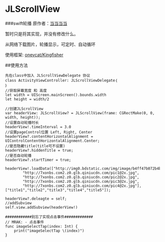 # JLScrollView
###swift轮播
原作者：[当当当当](http://www.cnblogs.com/softwaretailor/p/4769267.html)   

暂时只是将其实现，并没有修改什么。  

从网络下载图片，轮播显示，可定时、自动循环  

使用框架: [onevcat/Kingfisher](https://github.com/onevcat/Kingfisher)

##使用方法

	先在class中加入 JLScrollViewDelegate 协议 
	class ActivityViewController: JLScrollViewDelegate｛
	｝
	//获取屏幕宽度 和 高度  
	let width = UIScreen.mainScreen().bounds.width
    let height = width/2
    
    //创建JLScrollView
	var headerView: JLScrollView? = JLScrollView(frame: CGRectMake(0, 0, width, height));
	//设置自动轮播时长
    headerView!.timeInterval = 3.0
    //设置pageControl位置 Left, Right, Center
    headerView?.contentHorizontalAlignment = UIControlContentHorizontalAlignment.Center;
    //是否隐藏title(title可不设置)
    headerView?.hiddenTitle = true;
    //是否自动轮播
    headerView?.startTimer = true;
    
    headerView!.loadData(["http://img0.bdstatic.com/img/image/b4ff47b072b4b8934864f4be92ee07c01409737708.jpg",
            "http://7xonbs.com2.z0.glb.qiniucdn.com/pic1@2x.jpg",
            "http://7xonbs.com2.z0.glb.qiniucdn.com/pic2@2x.jpg",
            "http://7xonbs.com2.z0.glb.qiniucdn.com/pic3@2x.jpg",
            "http://7xonbs.com2.z0.glb.qiniucdn.com/pic4@2x.jpg"],["title1","title2","title3","title4","title5"]);
        
    headerView?.deleagte = self;
    //addSubview
    self.view.addSubview(headerView!)  
  
	############别忘了实现点击事件#############
    // MRAK: - 点击事件 
    func imageSelectTap(index: Int) {
        print("imageSelectTap \(index)")
    }

